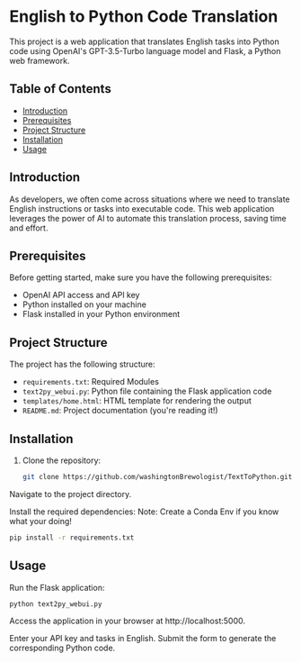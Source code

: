 # English to Python Code Translation

This project is a web application that translates English tasks into Python code using OpenAI's GPT-3.5-Turbo language model and Flask, a Python web framework.

## Table of Contents
- [Introduction](#introduction)
- [Prerequisites](#prerequisites)
- [Project Structure](#project-structure)
- [Installation](#installation)
- [Usage](#usage)

## Introduction
As developers, we often come across situations where we need to translate English instructions or tasks into executable code. This web application leverages the power of AI to automate this translation process, saving time and effort.

## Prerequisites
Before getting started, make sure you have the following prerequisites:
- OpenAI API access and API key
- Python installed on your machine
- Flask installed in your Python environment

## Project Structure
The project has the following structure:
- `requirements.txt`: Required Modules
- `text2py_webui.py`: Python file containing the Flask application code
- `templates/home.html`: HTML template for rendering the output
- `README.md`: Project documentation (you're reading it!)

## Installation
1. Clone the repository:
   ```bash
   git clone https://github.com/washingtonBrewologist/TextToPython.git

Navigate to the project directory.

Install the required dependencies:
Note: Create a Conda Env if you know what your doing!

```bash
pip install -r requirements.txt
```
## Usage
Run the Flask application:

```bash
python text2py_webui.py
```

Access the application in your browser at http://localhost:5000.

Enter your API key and tasks in English.
Submit the form to generate the corresponding Python code.
